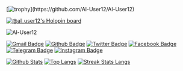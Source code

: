 [![trophy](https://github-profile-trophy.vercel.app/?username=Al-User12&theme=dracula&rank=-?)](https://github.com/Al-User12/Al-User12)

[![@al_user12's Holopin board](https://holopin.me/al_user12)](https://holopin.io/@al_user12)

<img title="Al-User12" src="https://komarev.com/ghpvc/?username=Al-User12&text_color=FF00FF&label=Views&color=000000&text_color=00FF00&bg_color=000000&style=flat"></a>




[![Gmail Badge](https://img.shields.io/badge/-alfikrikm2@gmail.com-black?style=flat&logo=Gmail&link=mailto:alfikrikm2@gmail.com)](mailto:alfikrikm2@gmail.com) 
[![Github Badge](https://img.shields.io/badge/Al-User12-black?style=flat&logo=github&link=https://github.com/Al-User12)](https://www.github.com/Al-User12) 
[![Twitter Badge](https://img.shields.io/badge/-xafkmx-black?style=flat&logo=twitter&link=https://twitter.com/xafkmx)](https://twitter.com/xafkmx) 
[![Facebook Badge](https://img.shields.io/badge/-itsme.fikri-black?style=flat&logo=facebook&link=https://facebook.com/itsme.fikri)](https://facebook.com/itsme.fikri)
[![Telegram Badge](https://img.shields.io/badge/-Al_User12-black?style=flat&logo=telegram&link=https://telegram.me/Al_User12)](https://telegram.me/Al_User12)
[![Instagram Badge](https://img.shields.io/badge/-yaelahfik-black?style=flat&logo=instagram&link=https://instagram.com/yaelahfik)](https://instagram.com/yaelahfik)



[![Github Stats](https://github-readme-stats.vercel.app/api?username=Al-User12&show_icons=true&include_all_commits=true&count_private=true&&hide_border=true&bg_color=000000&icon_color=00FF00&title_color=00FF00&text_color=FFFFFF&custom_title=My+Github+Stats)](https://github.com/Al-User12/Al-User12)
[![Top Langs](https://github-readme-stats.vercel.app/api/top-langs/?username=Al-User12&layout=compact&hide_border=true&langs_count=8&bg_color=000000&icon_color=00FF00&title_color=00FF00&text_color=FFFFFF)](https://github.com/Al-User12/Al-User12)
[![Streak Stats Langs](https://github-readme-streak-stats.herokuapp.com?user=Al-User12&theme=dark&background=black&ring=lime&fire=purple&dates=white&currStreakNum=lime&sideNums=lime&currStreakLabel=lime&sideLabels=lime&stroke=lime&border=black)](https://github.com/Al-User12/Al-User12)






<!---
Al-User12/Al-User12 is a ✨ special ✨ repository because its `README.md` (this file) appears on your GitHub profile.
You can click the Preview link to take a look at your changes.
--->
